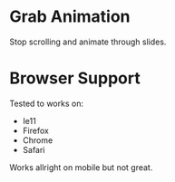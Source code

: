 # Grab Animation

Stop scrolling and animate through slides.

# Browser Support

Tested to works on:
- Ie11
- Firefox
- Chrome
- Safari

Works allright on mobile but not great.